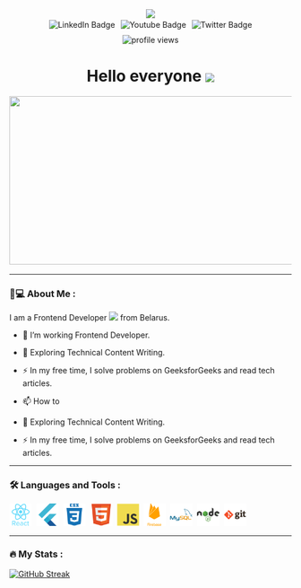 <div id="header" align="center">
  <img src=https://media0.giphy.com/media/v1.Y2lkPTc5MGI3NjExd25iNDRhNDMzcnJnZ3ZncGdnaXRuaWlxa3N1bDRmZ2FsaXhoZ3h5aCZlcD12MV9pbnRlcm5hbF9naWZfYnlfaWQmY3Q9cw/IeRdg7gLkfK1ly2mFU/giphy.gif width="100"/>
</div>
<div id="badges" align="center" style="display: flex; flex-direction: column; align-items: center; gap: 10px;">
  <div style="display: flex; gap: 10px;">
    <img src="https://img.shields.io/badge/LinkedIn-blue?style=for-the-badge&logo=linkedin&logoColor=white" alt="LinkedIn Badge"/>
    <img src="https://img.shields.io/badge/YouTube-red?style=for-the-badge&logo=youtube&logoColor=white" alt="Youtube Badge"/>
    <img src="https://img.shields.io/badge/Twitter-blue?style=for-the-badge&logo=twitter&logoColor=white" alt="Twitter Badge"/>
  </div>
 <img src="https://komarev.com/ghpvc/?username=Triganus&style=flat-square&color=blue" alt="profile views"/>
</div>
<h1 style="text-align: center;">
  Hello everyone
  <img src="https://media.giphy.com/media/hvRJCLFzcasrR4ia7z/giphy.gif" width="30px" style="vertical-align: middle;">
</h1>
<div align="center">
  <img src="https://media2.giphy.com/media/v1.Y2lkPTc5MGI3NjExeHY0amdwYWw3enpnand0dnJubjdtejAyYm1hejBybzR4ZDJxanA1aiZlcD12MV9pbnRlcm5hbF9naWZfYnlfaWQmY3Q9Zw/SWoSkN6DxTszqIKEqv/giphy.gif" width="600" height="300"/>
</div>

---

### 👨💻 About Me :

I am a Frontend Developer  <img src="https://media.giphy.com/media/WUlplcMpOCEmTGBtBW/giphy.gif" width="30"> from Belarus.

- 🔭 I’m working Frontend Developer.
- 🌱 Exploring Technical Content Writing.
- ⚡ In my free time, I solve problems on GeeksforGeeks and read tech articles.
- 📫 How to 

- :seedling: Exploring Technical Content Writing.

- :zap: In my free time, I solve problems on GeeksforGeeks and read tech articles.

---

### :hammer_and_wrench: Languages and Tools :

<div>
  <img src="https://github.com/devicons/devicon/blob/master/icons/react/react-original-wordmark.svg" title="React" alt="React" width="40" height="40"/>&nbsp;
  <img src="https://github.com/devicons/devicon/blob/master/icons/flutter/flutter-original.svg" title="Flutter" alt="Flutter" width="40" height="40"/>&nbsp;
  <img src="https://github.com/devicons/devicon/blob/master/icons/css3/css3-plain-wordmark.svg"  title="CSS3" alt="CSS" width="40" height="40"/>&nbsp;
  <img src="https://github.com/devicons/devicon/blob/master/icons/html5/html5-original.svg" title="HTML5" alt="HTML" width="40" height="40"/>&nbsp;
  <img src="https://github.com/devicons/devicon/blob/master/icons/javascript/javascript-original.svg" title="JavaScript" alt="JavaScript" width="40" height="40"/>&nbsp;
  <img src="https://github.com/devicons/devicon/blob/master/icons/firebase/firebase-plain-wordmark.svg" title="Firebase" alt="Firebase" width="40" height="40"/>&nbsp;
  <img src="https://github.com/devicons/devicon/blob/master/icons/mysql/mysql-original-wordmark.svg" title="MySQL"  alt="MySQL" width="40" height="40"/>&nbsp;
  <img src="https://github.com/devicons/devicon/blob/master/icons/nodejs/nodejs-original-wordmark.svg" title="NodeJS" alt="NodeJS" width="40" height="40"/>&nbsp;
<img src="https://github.com/devicons/devicon/blob/master/icons/git/git-original-wordmark.svg" title="Git" **alt="Git" width="40" height="40"/>
</div>

---

### :fire: My Stats :

[![GitHub Streak](http://github-readme-streak-stats.herokuapp.com?user=Triganus&theme=dark&background=000000)](https://git.io/streak-stats)
